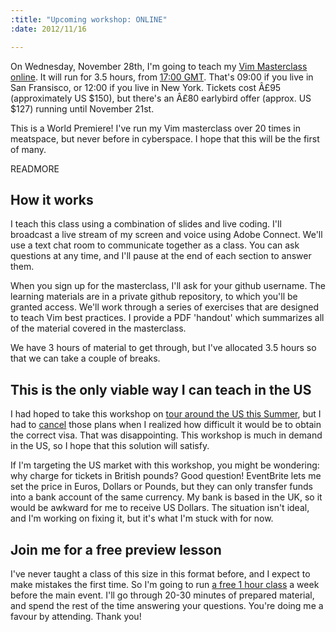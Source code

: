 ```yaml
--- 
:title: "Upcoming workshop: ONLINE"
:date: 2012/11/16

---
```


On Wednesday, November 28th, I'm going to teach my [Vim Masterclass online][online]. It will run for 3.5 hours, from [17:00 GMT][tz]. That's 09:00 if you live in San Fransisco, or 12:00 if you live in New York. Tickets cost Â£95 (approximately US $150), but there's an Â£80 earlybird offer (approx. US $127) running until November 21st.

This is a World Premiere! I've run my Vim masterclass over 20 times in meatspace, but never before in cyberspace. I hope that this will be the first of many.

[online]: http://vimcasts-online-1.eventbrite.com/
[tz]: http://everytimezone.com/#2012-11-28,300,6be

READMORE

## How it works

I teach this class using a combination of slides and live coding. I'll broadcast a live stream of my screen and voice using Adobe Connect. We'll use a text chat room to communicate together as a class. You can ask questions at any time, and I'll pause at the end of each section to answer them.

When you sign up for the masterclass, I'll ask for your github username. The learning materials are in a private github repository, to which you'll be granted access. We'll work through a series of exercises that are designed to teach Vim best practices. I provide a PDF 'handout' which summarizes all of the material covered in the masterclass.

We have 3 hours of material to get through, but I've allocated 3.5 hours so that we can take a couple of breaks.

## This is the only viable way I can teach in the US

I had hoped to take this workshop on [tour around the US this Summer][tour], but I had to [cancel][] those plans when I realized how difficult it would be to obtain the correct visa. That was disappointing. This workshop is much in demand in the US, so I hope that this solution will satisfy.

If I'm targeting the US market with this workshop, you might be wondering: why charge for tickets in British pounds? Good question! EventBrite lets me set the price in Euros, Dollars or Pounds, but they can only transfer funds into a bank account of the same currency. My bank is based in the UK, so it would be awkward for me to receive US Dollars. The situation isn't ideal, and I'm working on fixing it, but it's what I'm stuck with for now.

## Join me for a free preview lesson

I've never taught a class of this size in this format before, and I expect to make mistakes the first time. So I'm going to run [a free 1 hour class][0] a week before the main event. I'll go through 20-30 minutes of prepared material, and spend the rest of the time answering your questions. You're doing me a favour by attending. Thank you!

[tour]: http://vimcasts.org/blog/2012/05/on-tour-this-summer-vim-masterclass-workshop/
[cancel]: http://vimcasts.org/blog/2012/08/status-of-us-tour/
[0]: http://vimcasts-online-0.eventbrite.com/